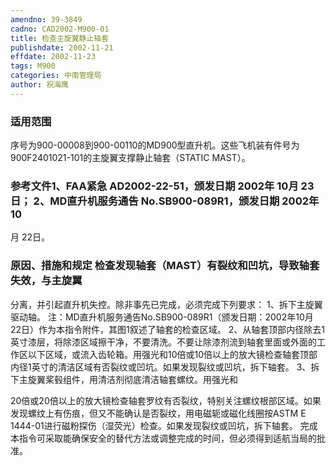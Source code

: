```yaml
---
amendno: 39-3849
cadno: CAD2002-M900-01
title: 检查主旋翼静止轴套
publishdate: 2002-11-21
effdate: 2002-11-23
tags: M900
categories: 中南管理局
author: 祝海鹰
---
```


### 适用范围 
序号为900-00008到900-00110的MD900型直升机。这些飞机装有件号为900F2401021-101的主旋翼支撑静止轴套（STATIC MAST）。

<!--more-->
### 参考文件1、FAA紧急 AD2002-22-51，颁发日期 2002年 10月 23日； 2、MD直升机服务通告 No.SB900-089R1，颁发日期 2002年 10
月 22日。

### 原因、措施和规定     检查发现轴套（MAST）有裂纹和凹坑，导致轴套失效，与主旋翼
分离，并引起直升机失控。除非事先已完成，必须完成下列要求： 1、拆下主旋翼驱动轴。     注：MD直升机服务通告No.SB900-089R1（颁发日期：2002年10月
22日）作为本指令附件，其图1叙述了轴套的检查区域。 
    2、从轴套顶部内径除去1英寸漆层，将除漆区域擦干净，不要清洗。不要让除漆剂流到轴套里面或外面的工作区以下区域，或流入齿轮箱。用强光和10倍或10倍以上的放大镜检查轴套顶部内径1英寸的清洁区域有否裂纹或凹坑。如果发现裂纹或凹坑，拆下轴套。 
    3、拆下主旋翼桨毂组件，用清洁剂彻底清洁轴套螺纹。用强光和
  
20倍或20倍以上的放大镜检查轴套罗纹有否裂纹，特别关注螺纹根部区域。如果发现螺纹上有伤痕，但又不能确认是否裂纹，用电磁轭或磁化线圈按ASTM E 1444-01进行磁粉探伤（湿荧光）检查。如果发现裂纹或凹坑，拆下轴套。 
    完成本指令可采取能确保安全的替代方法或调整完成的时间，但必须得到适航当局的批准。

